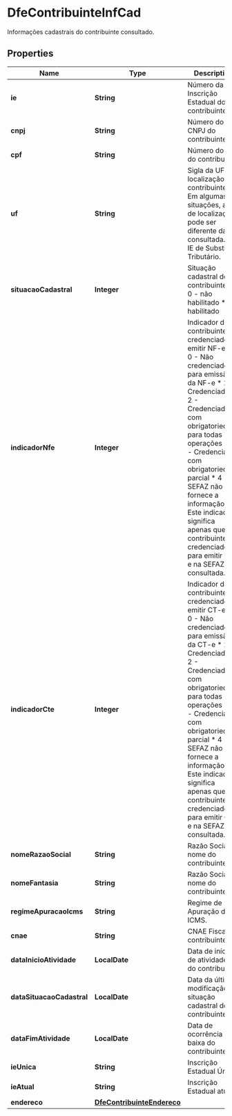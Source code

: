 

# DfeContribuinteInfCad

Informações cadastrais do contribuinte consultado.

## Properties

| Name | Type | Description | Notes |
|------------ | ------------- | ------------- | -------------|
|**ie** | **String** | Número da Inscrição Estadual do contribuinte. |  |
|**cnpj** | **String** | Número do CNPJ  do contribuinte. |  [optional] |
|**cpf** | **String** | Número do CPF do contribuinte. |  [optional] |
|**uf** | **String** | Sigla da UF de localização do contribuinte. Em algumas situações, a UF de localização pode ser diferente da UF consultada. Ex. IE de Substituto Tributário. |  |
|**situacaoCadastral** | **Integer** | Situação cadastral do contribuinte:  * 0 - não habilitado  * 1 - habilitado |  |
|**indicadorNfe** | **Integer** | Indicador de contribuinte credenciado a emitir NF-e.  * 0 - Não credenciado para emissão da NF-e  * 1 - Credenciado  * 2 - Credenciado com obrigatoriedade para todas operações  * 3 - Credenciado com obrigatoriedade parcial  * 4 - a SEFAZ não fornece a informação  Este indicador significa apenas que o contribuinte é credenciado para emitir NF-e na SEFAZ consultada. |  |
|**indicadorCte** | **Integer** | Indicador de contribuinte credenciado a emitir CT-e.  * 0 - Não credenciado para emissão da CT-e  * 1 - Credenciado  * 2 - Credenciado com obrigatoriedade para todas operações  * 3 - Credenciado com obrigatoriedade parcial  * 4 - a SEFAZ não fornece a informação  Este indicador significa apenas que o contribuinte é credenciado para emitir CT-e na SEFAZ consultada. |  |
|**nomeRazaoSocial** | **String** | Razão Social ou nome do contribuinte. |  |
|**nomeFantasia** | **String** | Razão Social ou nome do contribuinte. |  [optional] |
|**regimeApuracaoIcms** | **String** | Regime de Apuração do ICMS. |  [optional] |
|**cnae** | **String** | CNAE Fiscal do contribuinte. |  [optional] |
|**dataInicioAtividade** | **LocalDate** | Data de início de atividades do contribuinte. |  [optional] |
|**dataSituacaoCadastral** | **LocalDate** | Data da última modificação da situação cadastral do contribuinte. |  [optional] |
|**dataFimAtividade** | **LocalDate** | Data de ocorrência da baixa do contribuinte. |  [optional] |
|**ieUnica** | **String** | Inscrição Estadual Única. |  [optional] |
|**ieAtual** | **String** | Inscrição Estadual atual. |  [optional] |
|**endereco** | [**DfeContribuinteEndereco**](DfeContribuinteEndereco.md) |  |  [optional] |



